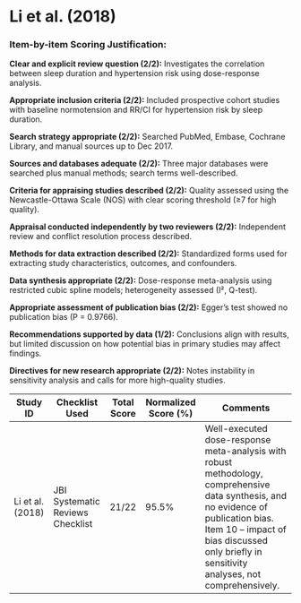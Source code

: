 # Li et al. (2018)

### Item-by-item Scoring Justification:

**Clear and explicit review question (2/2):** Investigates the correlation between sleep duration and hypertension risk using dose-response analysis.

**Appropriate inclusion criteria (2/2):** Included prospective cohort studies with baseline normotension and RR/CI for hypertension risk by sleep duration.

**Search strategy appropriate (2/2):** Searched PubMed, Embase, Cochrane Library, and manual sources up to Dec 2017.

**Sources and databases adequate (2/2):** Three major databases were searched plus manual methods; search terms well-described.

**Criteria for appraising studies described (2/2):** Quality assessed using the Newcastle-Ottawa Scale (NOS) with clear scoring threshold (≥7 for high quality).

**Appraisal conducted independently by two reviewers (2/2):** Independent review and conflict resolution process described.

**Methods for data extraction described (2/2):** Standardized forms used for extracting study characteristics, outcomes, and confounders.

**Data synthesis appropriate (2/2):** Dose-response meta-analysis using restricted cubic spline models; heterogeneity assessed (I², Q-test).

**Appropriate assessment of publication bias (2/2):** Egger’s test showed no publication bias (P = 0.9766).

**Recommendations supported by data (1/2):** Conclusions align with results, but limited discussion on how potential bias in primary studies may affect findings.

**Directives for new research appropriate (2/2):** Notes instability in sensitivity analysis and calls for more high-quality studies.

| Study ID | Checklist Used | Total Score | Normalized Score (%) | Comments |
| --- | --- | --- | --- | --- |
| Li et al. (2018) | JBI Systematic Reviews Checklist | 21/22 | 95.5% | Well-executed dose-response meta-analysis with robust methodology, comprehensive data synthesis, and no evidence of publication bias. Item 10 – impact of bias discussed only briefly in sensitivity analyses, not comprehensively. |